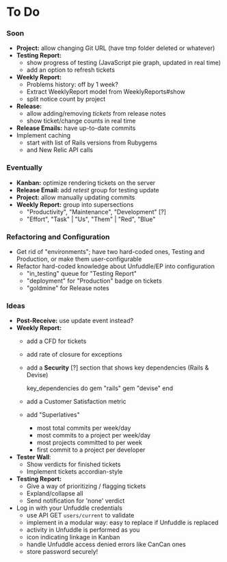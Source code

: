 # To Do

### Soon

 - **Project:** allow changing Git URL (have tmp folder deleted or whatever)
 - **Testing Report:**
   - show progress of testing (JavaScript pie graph, updated in real time)
   - add an option to refresh tickets
 - **Weekly Report:**
   - Problems history: off by 1 week?
   - Extract WeeklyReport model from WeeklyReports#show
   - split notice count by project
 - **Release:**
   - allow adding/removing _tickets_ from release notes
   - show ticket/change counts in real time
 - **Release Emails:** have up-to-date commits
 - Implement caching
   - start with list of Rails versions from Rubygems
   - and New Relic API calls


### Eventually

 - **Kanban:** optimize rendering tickets on the server
 - **Release Email:** add _retest_ group for testing update
 - **Project:** allow manually updating commits
 - **Weekly Report:** group into supersections
   - "Productivity", "Maintenance", "Development" [?]
   - "Effort", "Task" | "Us", "Them" | "Red", "Blue"


### Refactoring and Configuration

 - Get rid of "environments"; have two hard-coded ones, Testing and Production, or make them user-configurable
 - Refactor hard-coded knowledge about Unfuddle/EP into configuration
   - "in_testing" queue for "Testing Report"
   - "deployment" for "Production" badge on tickets
   - "goldmine" for Release notes


### Ideas

 - **Post-Receive:** use update event instead?
 - **Weekly Report:**
   - add a CFD for tickets
   - add rate of closure for exceptions
   - add a **Security** [?] section that shows key dependencies (Rails & Devise)
   
        key_dependencies do
          gem "rails"
          gem "devise"
        end
   
   - add a Customer Satisfaction metric
   - add "Superlatives"
     - most total commits per week/day
     - most commits to a project per week/day
     - most projects committed to per week
     - first commit to a project per developer
 - **Tester Wall**:
   - Show verdicts for finished tickets
   - Implement tickets accordian-style
 - **Testing Report:**
   - Give a way of prioritizing / flagging tickets
   - Expland/collapse all
   - Send notification for 'none' verdict
 - Log in with your Unfuddle credentials
   - use API GET `users/current` to validate
   - implement in a modular way: easy to replace if Unfuddle is replaced
   - activity in Unfuddle is performed as you
   - icon indicating linkage in Kanban
   - handle Unfuddle access denied errors like CanCan ones
   - store password securely!
